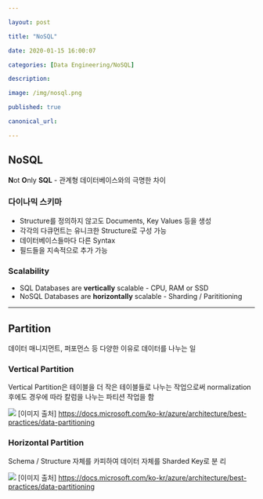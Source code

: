 ```yaml
---

layout: post

title: "NoSQL"

date: 2020-01-15 16:00:07

categories: [Data Engineering/NoSQL]

description:

image: /img/nosql.png

published: true

canonical_url:

---
```


## NoSQL

**N**ot **O**nly **SQL** - 관계형 데이터베이스와의 극명한 차이

### 다이나믹 스키마
- Structure를 정의하지 않고도 Documents, Key Values 등을 생성
- 각각의 다큐먼트는 유니크한 Structure로 구성 가능
- 데이터베이스들마다 다른 Syntax
- 필드들을 지속적으로 추가 가능

### Scalability
- SQL Databases are **vertically** scalable - CPU, RAM or SSD
- NoSQL Databases are **horizontally** scalable - Sharding / Parititioning

-------------------------------------------

## Partition

데이터 매니지먼트, 퍼포먼스 등 다양한 이유로 데이터를 나누는 일


### Vertical Partition

Vertical Partition은 테이블을 더 작은 테이블들로 나누는 작업으로써 normalization 후에도 경우에 따라 칼럼을 나누는 파티션 작업을 함

<img src='https://docs.microsoft.com/ko-kr/azure/architecture/best-practices/images/data-partitioning/datapartitioning02.png'> [이미지 출처] https://docs.microsoft.com/ko-kr/azure/architecture/best-practices/data-partitioning

### Horizontal Partition

Schema / Structure 자체를 카피하여 데이터 자체를 Sharded Key로 분
리

<img src='https://docs.microsoft.com/ko-kr/azure/architecture/best-practices/images/data-partitioning/datapartitioning01.png'> [이미지 출처] https://docs.microsoft.com/ko-kr/azure/architecture/best-practices/data-partitioning
